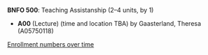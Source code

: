 **BNFO 500**: Teaching Assistanship (2–4 units, by 1)

- **A00** (Lecture) (time and location TBA) by Gaasterland, Theresa (A05750118)

[Enrollment numbers over time](./BNFO500.tsv)
